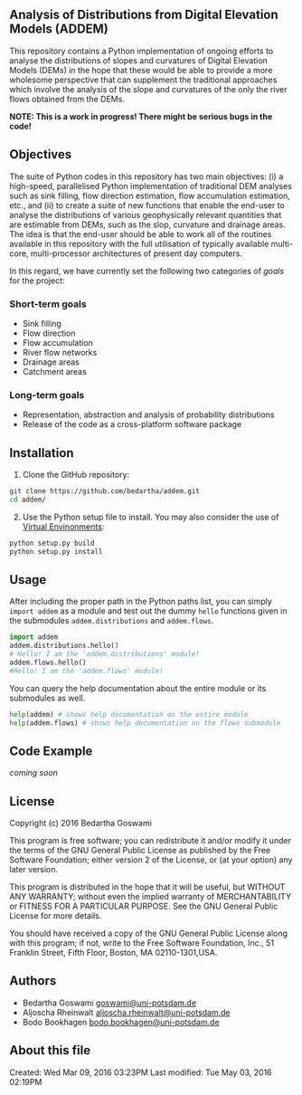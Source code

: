 Analysis of Distributions from Digital Elevation Models (ADDEM)
---------------------------------------------------------------

This repository contains a Python implementation of ongoing efforts to
analyse the distributions of slopes and curvatures of Digital Elevation
Models (DEMs) in the hope that these would be able to provide a more
wholesome perspective that can supplement the traditional approaches which
involve the analysis of the slope and curvatures of the only the river flows
obtained from the DEMs. 

**NOTE: This is a work in progress! There might be serious bugs in the code!**

Objectives
----------

The suite of Python codes in this repository has two main objectives: (i) a
high-speed, parallelised Python implementation of traditional DEM analyses
such as sink filling, flow direction estimation, flow accumulation
estimation, etc., and (ii) to create a suite of new functions that enable
the end-user to analyse the distributions of various geophysically relevant
quantities that are estimable from DEMs, such as the slop, curvature and
drainage areas. The idea is that the end-user should be able to work all of
the routines available in this repository with the full utilisation of
typically available multi-core, multi-processor architectures of present day
computers.

In this regard, we have currently set the following two
categories of *goals* for the project:

### Short-term goals
* Sink filling
* Flow direction
* Flow accumulation
* River flow networks
* Drainage areas
* Catchment areas

### Long-term goals
* Representation, abstraction and analysis of probability distributions
* Release of the code as a cross-platform software package

Installation
------------

1. Clone the GitHub repository:
```bash
git clone https://github.com/bedartha/addem.git
cd addem/
```

2. Use the Python setup file to install. You may also consider the use of
   [Virtual Envinonments](http://docs.python-guide.org/en/latest/dev/virtualenvs/):
```bash
python setup.py build
python setup.py install
```

Usage
-----

After including the proper path in the Python paths list, you can simply
``import addem`` as a module and test out the dummy ``hello``
functions given in the submodules ``addem.distributions`` and
``addem.flows``.

```python
import addem
addem.distributions.hello()
# Hello! I am the 'addem.distributions' module!
addem.flows.hello()
#Hello! I am the 'addem.flows' module!
```

You can query the help documentation about the entire module or its
submodules as well.

```python
help(addem) # shows help documentation on the entire module
help(addem.flows) # shows help documentation on the flows submodule
```

Code Example
------------

*coming soon*


License
-------

Copyright (c) 2016 Bedartha Goswami 

This program is free software; you can redistribute it and/or
modify it under the terms of the GNU General Public License
as published by the Free Software Foundation; either version 2
of the License, or (at your option) any later version.

This program is distributed in the hope that it will be useful,
but WITHOUT ANY WARRANTY; without even the implied warranty of
MERCHANTABILITY or FITNESS FOR A PARTICULAR PURPOSE.  See the
GNU General Public License for more details.

You should have received a copy of the GNU General Public License
along with this program; if not, write to the Free Software
Foundation, Inc., 51 Franklin Street, Fifth Floor, Boston, 
MA  02110-1301,USA.

Authors
-------

* Bedartha Goswami <goswami@uni-potsdam.de>
* Aljoscha Rheinwalt <aljoscha.rheinwalt@uni-potsdam.de>
* Bodo Bookhagen <bodo.bookhagen@uni-potsdam.de>

About this file
---------------

Created: Wed Mar 09, 2016  03:23PM
Last modified: Tue May 03, 2016  02:19PM

